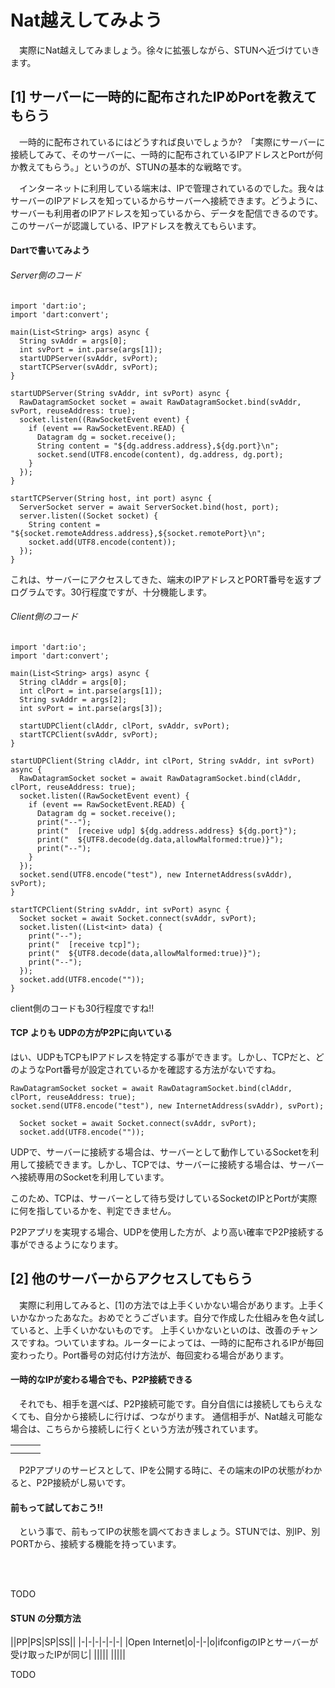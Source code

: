 # Nat越えしてみよう

　実際にNat越えしてみましょう。徐々に拡張しながら、STUNへ近づけていきます。
 
 
## [1] サーバーに一時的に配布されたIPめPortを教えてもらう

　一時的に配布されているにはどうすれば良いでしょうか?　「実際にサーバーに接続してみて、そのサーバーに、一時的に配布されているIPアドレスとPortが何か教えてもらう。」というのが、STUNの基本的な戦略です。

　インターネットに利用している端末は、IPで管理されているのでした。我々はサーバーのIPアドレスを知っているからサーバーへ接続できます。どうように、サーバーも利用者のIPアドレスを知っているから、データを配信できるのです。
 このサーバーが認識している、IPアドレスを教えてもらいます。

#### Dartで書いてみよう

###### Server側のコード
```
import 'dart:io';
import 'dart:convert';

main(List<String> args) async {
  String svAddr = args[0];
  int svPort = int.parse(args[1]);
  startUDPServer(svAddr, svPort);
  startTCPServer(svAddr, svPort);
}

startUDPServer(String svAddr, int svPort) async {
  RawDatagramSocket socket = await RawDatagramSocket.bind(svAddr, svPort, reuseAddress: true);
  socket.listen((RawSocketEvent event) {
    if (event == RawSocketEvent.READ) {
      Datagram dg = socket.receive();
      String content = "${dg.address.address},${dg.port}\n";
      socket.send(UTF8.encode(content), dg.address, dg.port);
    }
  });
}

startTCPServer(String host, int port) async {
  ServerSocket server = await ServerSocket.bind(host, port);
  server.listen((Socket socket) {
    String content = "${socket.remoteAddress.address},${socket.remotePort}\n";
    socket.add(UTF8.encode(content));
  });
}
```

これは、サーバーにアクセスしてきた、端末のIPアドレスとPORT番号を返すプログラムです。30行程度ですが、十分機能します。

###### Client側のコード
```
import 'dart:io';
import 'dart:convert';

main(List<String> args) async {
  String clAddr = args[0];
  int clPort = int.parse(args[1]);
  String svAddr = args[2];
  int svPort = int.parse(args[3]);

  startUDPClient(clAddr, clPort, svAddr, svPort);
  startTCPClient(svAddr, svPort);
}

startUDPClient(String clAddr, int clPort, String svAddr, int svPort) async {
  RawDatagramSocket socket = await RawDatagramSocket.bind(clAddr, clPort, reuseAddress: true);
  socket.listen((RawSocketEvent event) {
    if (event == RawSocketEvent.READ) {
      Datagram dg = socket.receive();
      print("--");
      print("  [receive udp] ${dg.address.address} ${dg.port}");
      print("  ${UTF8.decode(dg.data,allowMalformed:true)}");
      print("--");
    }
  });
  socket.send(UTF8.encode("test"), new InternetAddress(svAddr), svPort);
}

startTCPClient(String svAddr, int svPort) async {
  Socket socket = await Socket.connect(svAddr, svPort);
  socket.listen((List<int> data) {
    print("--");
    print("  [receive tcp]");
    print("  ${UTF8.decode(data,allowMalformed:true)}");
    print("--");
  });
  socket.add(UTF8.encode(""));
}
```

client側のコードも30行程度ですね!!



#### TCP よりも UDPの方がP2Pに向いている

はい、UDPもTCPもIPアドレスを特定する事ができます。しかし、TCPだと、どのようなPort番号が設定されているかを確認する方法がないですね。

```
RawDatagramSocket socket = await RawDatagramSocket.bind(clAddr, clPort, reuseAddress: true);
socket.send(UTF8.encode("test"), new InternetAddress(svAddr), svPort);
```
```
  Socket socket = await Socket.connect(svAddr, svPort);
  socket.add(UTF8.encode(""));
```

UDPで、サーバーに接続する場合は、サーバーとして動作しているSocketを利用して接続できます。しかし、TCPでは、サーバーに接続する場合は、サーバーへ接続専用のSocketを利用しています。

このため、TCPは、サーバーとして待ち受けしているSocketのIPとPortが実際に何を指しているかを、判定できません。

P2Pアプリを実現する場合、UDPを使用した方が、より高い確率でP2P接続する事ができるようになります。





## [2] 他のサーバーからアクセスしてもらう

　実際に利用してみると、[1]の方法では上手くいかない場合があります。上手くいかなかったあなた。おめでとうございます。自分で作成した仕組みを色々試していると、上手くいかないものです。 上手くいかないといのは、改善のチャンスですね。ついていますね。ルーターによっては、一時的に配布されるIPが毎回変わったり。Port番号の対応付け方法が、毎回変わる場合があります。

#### 一時的なIPが変わる場合でも、P2P接続できる
　それでも、相手を選べば、P2P接続可能です。自分自信には接続してもらえなくても、自分から接続しに行けば、つながります。
 通信相手が、Nat越え可能な場合は、こちらから接続しに行くという方法が残されています。
 
||||
|-|-|-|
||||
||||
 
 

　P2Pアプリのサービスとして、IPを公開する時に、その端末のIPの状態がわかると、P2P接続がし易いです。 

#### 前もって試しておこう!!

　という事で、前もってIPの状態を調べておきましょう。STUNでは、別IP、別PORTから、接続する機能を持っています。

　
```

```
TODO

#### STUN の分類方法

|\|PP|PS|SP|SS||
|-|-|-|-|-|-|
|Open Internet|o|-|-|o|ifconfigのIPとサーバーが受け取ったIPが同じ|
|||||
|||||

TODO








